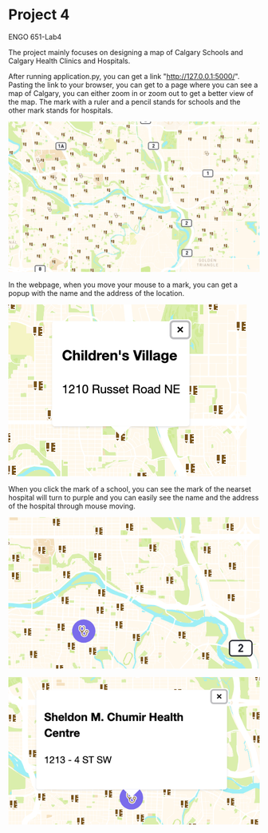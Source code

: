 # Project 4

ENGO 651-Lab4

The project mainly focuses on designing a map of Calgary Schools and Calgary Health Clinics and Hospitals. 

After running application.py, you can get a link "http://127.0.0.1:5000/". Pasting the link to your browser, you can get to a page where you can see a map of Calgary, you can either zoom in or zoom out to get a better view of the map. The mark with a ruler and a pencil stands for schools and the other mark stands for hospitals.

![Image text](https://raw.githubusercontent.com/shellyxielt/image/main/%E6%88%AA%E5%B1%8F2021-03-16%2023.14.25.png)

In the webpage, when you move your mouse to a mark, you can get a popup with the name and the address of the location. 

![Image_text](https://raw.githubusercontent.com/shellyxielt/image/main/%E6%88%AA%E5%B1%8F2021-03-16%2023.14.35.png)

When you click the mark of a school, you can see the mark of the nearset hospital will turn to purple and you can easily see the name and the address of the hospital through mouse moving. 

![Image_text](https://raw.githubusercontent.com/shellyxielt/image/main/%E6%88%AA%E5%B1%8F2021-03-16%2023.14.42.png)

![Image_text](https://raw.githubusercontent.com/shellyxielt/image/main/%E6%88%AA%E5%B1%8F2021-03-16%2023.14.59.png)